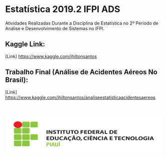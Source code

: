 # Estatística 2019.2 IFPI ADS

Atividades Realizadas Durante a Disciplina de Estatística
no 2º Período de Análise e Desenvolvimento de Sistemas no IFPI.

## Kaggle Link:
[Link] https://www.kaggle.com/jhiltonsantos

## Trabalho Final (Análise de Acidentes Aéreos No Brasil):
[Link] https://www.kaggle.com/jhiltonsantos/analiseestatisticaacidentesaereos

<br>
<br>

<img src="https://github.com/jhiltonsantos/ADS-Algoritmos-IFPI/blob/master/ifpilogo.png" height="120" width="500">



